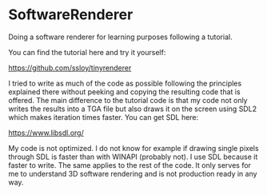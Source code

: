 # SoftwareRenderer
Doing a software renderer for learning purposes following a tutorial.

You can find the tutorial here and try it yourself:

https://github.com/ssloy/tinyrenderer

I tried to write as much of the code as possible following the principles explained there without peeking and copying the resulting code that is offered. The main difference to the tutorial code is that my code not only writes the results into a TGA file but also draws it on the screen using SDL2 which makes iteration times faster. You can get SDL here:

https://www.libsdl.org/

My code is not optimized. I do not know for example if drawing single pixels through SDL is faster than with WINAPI (probably not). I use SDL because it faster to write. The same applies to the rest of the code. It only serves for me to understand 3D software rendering and is not production ready in any way.
